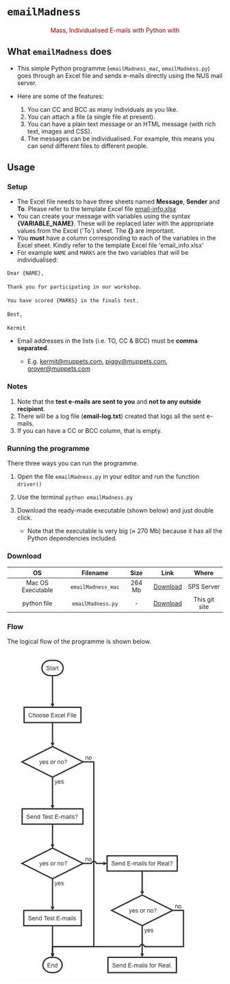 # `emailMadness`

<center style='color:darkred'>
Mass, Individualised E-mails with Python with
</center>

## What `emailMadness` does

* This simple Python programme (`emailMadness_mac`, `emailMadness.py`) goes through an Excel file and sends e-mails directly using the NUS mail server. 
* Here are some of the features:

  1. You can CC and BCC as many individuals as you like.
  2. You can attach a file (a single file at present).
  3. You can have a plain text message or an HTML message (with rich text, images and CSS).
  4. The messages can be individualised. For example, this means you can send different files to different people.

## Usage

### Setup

* The Excel file needs to have three sheets named **Message**, **Sender** and **To**. 
  Please refer to the template Excel file [email-info.xlsx](./email-info.xlsx)
* You can create your message with variables using the syntax **{VARIABLE_NAME}**. These will be replaced later with the appropriate values from the Excel ('To') sheet. The **{}** are important.
* You **must** have a column corresponding to each of the variables in the Excel sheet. 
  Kindly refer to the template Excel file 'email_info.xlsx'
* For example `NAME` and `MARKS` are the two variables that will be individualised:

```
Dear {NAME},

Thank you for participating in our workshop. 

You have scored {MARKS} in the finals test.

Best,

Kermit
```
* Email addresses in the lists (i.e. TO, CC & BCC) must be **comma separated**.

  * E.g. kermit@muppets.com, piggy@muppets.com, grover@muppets.com

    
### Notes

1. Note that the **test e-mails are sent to you** and **not to any outside recipient**.
1. There will be a log file (**email-log.txt**) created that logs all the sent e-mails.
1. If you can have a CC or BCC column, that is empty.

### Running the programme

There three ways you can run the programme.

1. Open the file `emailMadness.py` in your editor and run the function `driver()`

2. Use the terminal  `python emailMadness.py`

3. Download the ready-made executable (shown below) and just double click.

   * Note that the executable is very big ($\approx$ 270 Mb) because it has all the Python dependencies included.

### Download

|        OS         |       Filename       |  Size  | Link |     Where     |
| :---------------: | :------------------: | :----: | :--: | :-----------: |
| Mac OS Executable | `emailMadness_mac` | 264 Mb | [Download](http://sps.nus.edu.sg/tools/downloads/emailMadness_mac) |  SPS Server   |
|    python file    | `emailMadness.py`  |   -    | [Download](./emailMadness.py) | This git site |

### Flow

The logical flow of the programme is shown below.

![](./flow-chart.png)

